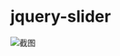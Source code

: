 # jquery-slider

![截图](https://github.com/CoderLimm/jquery-slider/blob/master/screenshots/carousel.gif)
